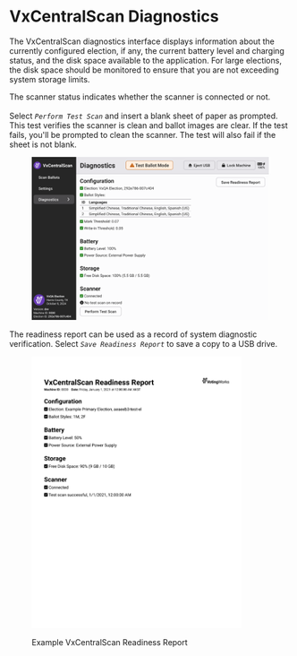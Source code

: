 # VxCentralScan Diagnostics

The VxCentralScan diagnostics interface displays information about the currently configured election, if any, the current battery level and charging status, and the disk space available to the application. For large elections, the disk space should be monitored to ensure that you are not exceeding system storage limits.&#x20;

The scanner status indicates whether the scanner is connected or not. \
\
Select _`Perform Test Scan`_ and insert a blank sheet of paper as prompted. This test verifies the scanner is clean and ballot images are clear.  If the test fails, you'll be prompted to clean the scanner. The test will also fail if the sheet is not blank.&#x20;

<figure><img src="../.gitbook/assets/cs-diagnostics.png" alt="" width="563"><figcaption></figcaption></figure>

The readiness report can be used as a record of system diagnostic verification.  Select _`Save Readiness Report`_ to save a copy to a USB drive.&#x20;

<figure><img src="../.gitbook/assets/readiness-report-1 (1).png" alt="" width="375"><figcaption><p>Example VxCentralScan Readiness Report</p></figcaption></figure>
